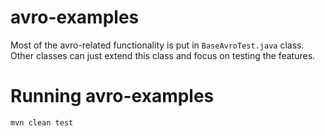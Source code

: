 # avro-examples

Most of the avro-related functionality is put in `BaseAvroTest.java` class.
Other classes can just extend this class and focus on testing the features.


# Running avro-examples

```bash
mvn clean test
```
